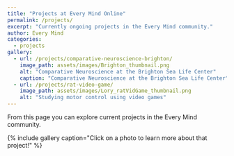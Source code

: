 ```yaml
---
title: "Projects at Every Mind Online"
permalink: /projects/
excerpt: "Currently ongoing projects in the Every Mind community."
author: Every Mind
categories:
  - projects
gallery:
  - url: /projects/comparative-neuroscience-brighton/
    image_path: assets/images/Brighton_thumbnail.png
    alt: "Comparative Neuroscience at the Brighton Sea Life Center"
    caption: "Comparative Neuroscience at the Brighton Sea Life Center"
  - url: /projects/rat-video-game/
    image_path: assets/images/Lory_ratVidGame_thumbnail.png
    alt: "Studying motor control using video games"
---
```


From this page you can explore current projects in the Every Mind community. 

{% include gallery caption="Click on a photo to learn more about that project!" %}
